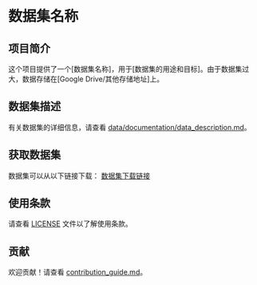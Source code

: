 # 数据集名称

## 项目简介
这个项目提供了一个[数据集名称]，用于[数据集的用途和目标]。由于数据集过大，数据存储在[Google Drive/其他存储地址]上。

## 数据集描述
有关数据集的详细信息，请查看 [data/documentation/data_description.md](./data/documentation/data_description.md)。

## 获取数据集
数据集可以从以下链接下载：
[数据集下载链接](https://drive.google.com/your_link)

## 使用条款
请查看 [LICENSE](./LICENSE) 文件以了解使用条款。

## 贡献
欢迎贡献！请查看 [contribution_guide.md](./documentation/contribution_guide.md)。
